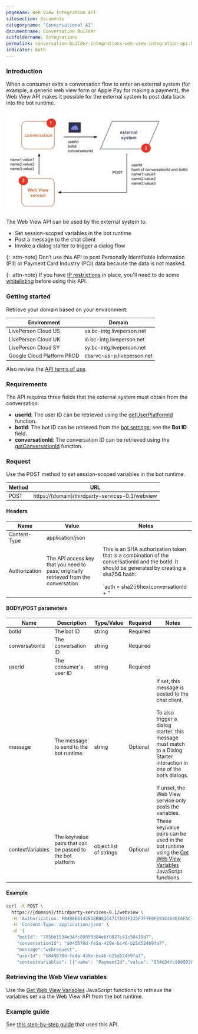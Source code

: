```yaml
---
pagename: Web View Integration API
sitesection: Documents
categoryname: "Conversational AI"
documentname: Conversation Builder
subfoldername: Integrations
permalink: conversation-builder-integrations-web-view-integration-api.html
indicator: both
---
```


### Introduction

When a consumer exits a conversation flow to enter an external system (for example, a generic web view form or Apple Pay for making a payment), the Web View API makes it possible for the external system to post data back into the bot runtime.

<img loading="lazy" style="width:550px" src="img/ConvoBuilder/web_view_api_flow.png" alt="The flow of the Web View integration API">

The Web View API can be used by the external system to:

- Set session-scoped variables in the bot runtime
- Post a message to the chat client
- Invoke a dialog starter to trigger a dialog flow

{: .attn-note}
Don’t use this API to post Personally Identifiable Information (PII) or Payment Card Industry (PCI) data because the data is not masked.

{: .attn-note}
If you have [IP restrictions](https://knowledge.liveperson.com/security-regulations-security-ip-restriction.html) in place, you'll need to do some [whitelisting](conversation-builder-networking-security.html) before using this API.

### Getting started

Retrieve your domain based on your environment:

| Environment | Domain |
| --- | --- |
| LivePerson Cloud US | va.bc-intg.liveperson.net |
| LivePerson Cloud UK | lo.bc-intg.liveperson.net |
| LivePerson Cloud SY | sy.bc-intg.liveperson.net |
| Google Cloud Platform PROD | cbsrvc-us-p.liveperson.net |

Also review the [API terms of use](https://policies.liveperson.com/apitou).

### Requirements

The API requires three fields that the external system must obtain from the conversation:
- **userId**: The user ID can be retrieved using the [getUserPlatformId](conversation-builder-scripting-functions-get-user-data.html#get-user-platform-id-and-platform-type) function.
- **botId**: The bot ID can be retrieved from the [bot settings](conversation-builder-bots-bot-basics.html#configure-bot-settings); see the **Bot ID** field.
- **conversationId**: The conversation ID can be retrieved using the [getConversationId](conversation-builder-scripting-functions-get-set-session-data.html#get-conversation-id) function.

### Request

Use the POST method to set session-scoped variables in the bot runtime.

| Method | URL |
|---|---|
| POST  | https://{domain}/thirdparty-services-0.1/webview |

#### Headers

| Name | Value | Notes |
|---|---|---|
| Content-Type | application/json | |
| Authorization | The API access key  that you need to pass; originally retrieved from the conversation | This is an SHA authorization token that is a combination of the conversationId and the botId. It should be generated by creating a sha256 hash: <br/><br/>`auth = sha256hex(conversationId + “ || “ + botId)` <br/><br/>For example: `sha256hex(“abcd || xyz”)` <br/><br/>Note the space, two pipe characters, and space after the conversationId. |

#### BODY/POST parameters

| Name | Description | Type/Value | Required | Notes |
|---|---|---|--|--|
| botId | The bot ID | string | Required | |
| conversationId | The conversation ID | string | Required | |
| userId | The consumer's user ID | string | Required | |
| message | The message to send to the bot runtime | string | Optional | If set, this message is posted to the chat client. <br/><br/>To also trigger a dialog starter, this message must match to a Dialog Starter interaction in one of the bot’s dialogs. <br/><br/>If unset, the Web View service only posts the variables. |
| contextVariables | The key/value pairs that can be passed to the bot platform | object:list of strings | Optional | These key/value pairs can be used in the bot runtime using the [Get Web View Variables](conversation-builder-scripting-functions-get-set-session-data.html#get-web-view-variables) JavaScript functions. |

#### Example

```bash
curl -X POST \
  https://{domain}/thirdparty-services-0.1/webview \
  -H 'Authorization: F8488E6143818BB0364717A91F235F7F7F0FE91C464EC6FAC7ECF0D3393EBBAF' \
  -H 'Content-Type: application/json' \
  -d '{
    "botId": "795bb1534e34fc89050304e6f6827c41c50410d7",
    "conversationId": "a845678d-fe5a-429e-bc46-b25d524b9fa7",
    "message":"webrequest",
    "userId": "b849678d-fe4a-439e-bc46-b25d524b9fa7",
    "contextVariables": [{"name": "PaymentId","value": "534e34fc89050304e6f6827c41c50410d7"}, {"name": "PaymentStatus","value": "PROCESSED"}]}'
```

### Retrieving the Web View variables
Use the [Get Web View Variables](conversation-builder-scripting-functions-get-set-session-data.html#get-web-view-variables) JavaScript functions to retrieve the variables set via the Web View API from the bot runtime.

### Example guide

See [this step-by-step guide](tutorials-guides-advanced-integrations-implementing-a-web-view-integration.html) that uses this API.